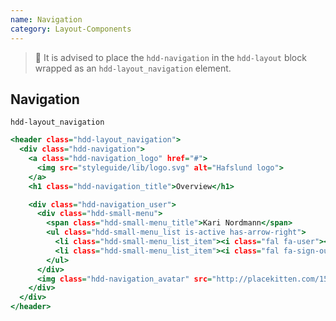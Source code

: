 ```yaml
---
name: Navigation
category: Layout-Components
---
```


>🚧 It is advised to place the `hdd-navigation` in the `hdd-layout` block wrapped as an `hdd-layout_navigation` element. 

## Navigation
`hdd-layout_navigation`

```navigation.html
<header class="hdd-layout_navigation">
  <div class="hdd-navigation">
    <a class="hdd-navigation_logo" href="#">
      <img src="styleguide/lib/logo.svg" alt="Hafslund logo">
    </a>
    <h1 class="hdd-navigation_title">Overview</h1>

    <div class="hdd-navigation_user">
      <div class="hdd-small-menu">
        <span class="hdd-small-menu_title">Kari Nordmann</span>
        <ul class="hdd-small-menu_list is-active has-arrow-right">
          <li class="hdd-small-menu_list_item"><i class="fal fa-user"></i>Profile</li>
          <li class="hdd-small-menu_list_item"><i class="fal fa-sign-out"></i>Logout</li>
        </ul>
      </div>
      <img class="hdd-navigation_avatar" src="http://placekitten.com/150/150"/>
    </div>
  </div>
</header>
```